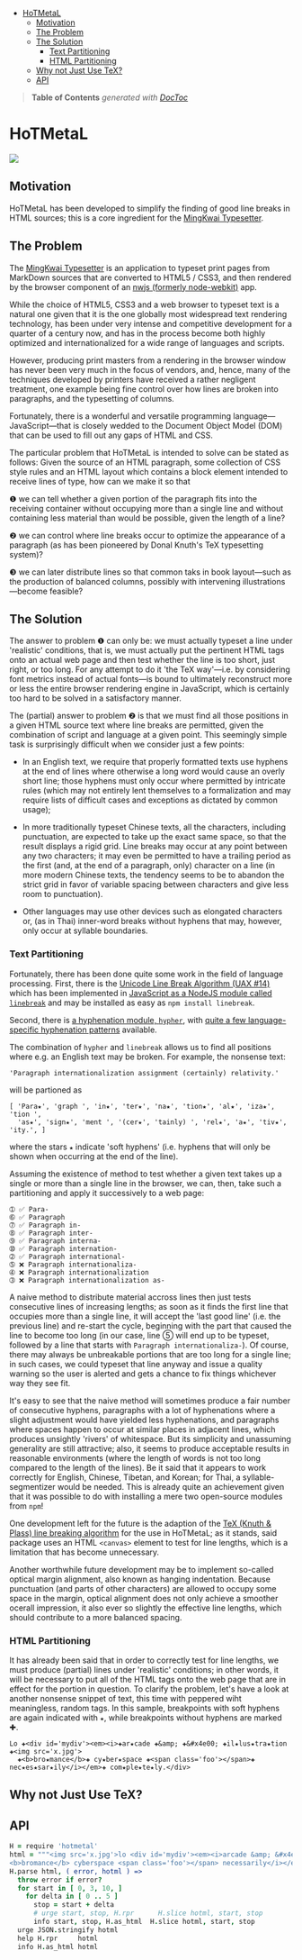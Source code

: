 

- [HoTMetaL](#hotmetal)
	- [Motivation](#motivation)
	- [The Problem](#the-problem)
	- [The Solution](#the-solution)
		- [Text Partitioning](#text-partitioning)
		- [HTML Partitioning](#html-partitioning)
	- [Why not Just Use TeX?](#why-not-just-use-tex)
	- [API](#api)

> **Table of Contents**  *generated with [DocToc](http://doctoc.herokuapp.com/)*


# HoTMetaL

![](https://github.com/loveencounterflow/hotmetal/raw/master/art/Linotype_matrices.png)

## Motivation

HoTMetaL has been developed to simplify the finding of good line breaks in HTML sources; this is a core
ingredient for the [MingKwai Typesetter](https://github.com/loveencounterflow/mingkwai-app).

## The Problem

The [MingKwai Typesetter](https://github.com/loveencounterflow/mingkwai-app) is an application to typeset
print pages from MarkDown sources that are converted to HTML5 / CSS3, and then rendered by the browser
component of an [nwjs (formerly node-webkit)](http://nwjs.io/) app.

While the choice of HTML5, CSS3 and a web browser to typeset text is a natural one given that it is the one
globally most widespread text rendering technology, has been under very intense and competitive development
for a quarter of a century now, and has in the process become both highly optimized and internationalized
for a wide range of languages and scripts.

However, producing print masters from a rendering in the browser window has never been very much in the
focus of vendors, and, hence, many of the techniques developed by printers have received a rather negligent
treatment, one example being fine control over how lines are broken into paragraphs, and the typesetting of
columns.

Fortunately, there is a wonderful and versatile programming language—JavaScript—that is closely wedded to
the Document Object Model (DOM) that can be used to fill out any gaps of HTML and CSS.

The particular problem that HoTMetaL is intended to solve can be stated as follows: Given the source of an
HTML paragraph, some collection of CSS style rules and an HTML layout which contains a block element
intended to receive lines of type, how can we make it so that

❶ we can tell whether a given portion of the paragraph fits into the receiving container without
  occupying more than a single line and without containing less material than would be possible, given
  the length of a line?

❷ we can control where line breaks occur to optimize the appearance of a paragraph (as has been pioneered
  by Donal Knuth's TeX typesetting system)?

❸ we can later distribute lines so that common taks in book layout—such as the production of balanced
  columns, possibly with intervening illustrations—become feasible?



## The Solution

The answer to problem ❶ can only be: we must actually typeset a line under 'realistic' conditions, that is,
we must actually put the pertinent HTML tags onto an actual web page and then test whether the line is too
short, just right, or too long. For any attempt to do it 'the TeX way'—i.e. by considering font
metrics instead of actual fonts—is bound to ultimately reconstruct more or less the entire browser rendering
engine in JavaScript, which is certainly too hard to be solved in a satisfactory manner.

The (partial) answer to problem ❷ is that we must find all those positions in a given HTML source text where
line breaks are permitted, given the combination of script and language at a given point. This seemingly
simple task is surprisingly difficult when we consider just a few points:

* In an English text, we require that properly formatted texts use hyphens at the end of lines where
  otherwise a long word would cause an overly short line; those hyphens must only occur where permitted
  by intricate rules (which may not entirely lent themselves to a formalization and may require lists
  of difficult cases and exceptions as dictated by common usage);

* In more traditionally typeset Chinese texts, all the characters, including punctuation, are expected to
  take up the exact same space, so that the result displays a rigid grid. Line breaks may occur at any
  point between any two characters; it may even be permitted to have a trailing period as the first
  (and, at the end of a paragraph, only) character on a line (in more modern Chinese texts, the tendency
  seems to be to abandon the strict grid in favor of variable spacing between characters and give less
  room to punctuation).

* Other languages may use other devices such as elongated characters or, (as in Thai) inner-word breaks
  without hyphens that may, however, only occur at syllable boundaries.

### Text Partitioning

Fortunately, there has been done quite some work in the field of language processing. First, there is the
[Unicode Line Break Algorithm (UAX #14)](http://www.unicode.org/reports/tr14) which has been implemented in
[JavaScript as a NodeJS module called `linebreak`](https://github.com/devongovett/linebreak) and may be
installed as easy as `npm install linebreak`.

Second, there is [a hyphenation module, `hypher`](https://github.com/bramstein/Hypher), with [quite a few
language-specific hyphenation patterns](https://www.npmjs.com/search?q=hyphenation) available.

The combination of `hypher` and `linebreak` allows us to find all positions where e.g. an English text
may be broken. For example, the nonsense text:

```
'Paragraph internationalization assignment (certainly) relativity.'
```

will be partioned as

```
[ 'Para­★', 'graph ', 'in­★', 'ter★­', 'na★­', 'tion★­', 'al­★', 'iza★­', 'tion ',
  'as★­', 'sign★­', 'ment ', '(cer★­', 'tainly) ', 'rel★­', 'a★­', 'tiv★­', 'ity.', ]
```

where the stars `★` indicate 'soft hyphens' (i.e. hyphens that will only be shown when occurring at the end
of the line).

Assuming the existence of method to test whether a given text takes up a single or more than a single line
in the browser, we can, then, take such a partitioning and apply it successively to a web page:

```
➀ ✅ Para-
➅ ✅ Paragraph
➆ ✅ Paragraph in-
➇ ✅ Paragraph inter-
➈ ✅ Paragraph interna-
➉ ✅ Paragraph internation-
➁ ✅ Paragraph international-
➄ ❌ Paragraph internationaliza-
➃ ❌ Paragraph internationalization
➂ ❌ Paragraph internationalization as-
```

A naive method to distribute material accross lines then just tests consecutive lines of increasing lengths;
as soon as it finds the first line that occupies more than a single line, it will accept the 'last good
line' (i.e. the previous line) and re-start the cycle, beginning with the part that caused the line to
become too long (in our case, line ➄ will end up to be typeset, followed by a line that starts with
`Paragraph internationaliza-`). Of course, there may always be unbreakable portions that are too long for a
single line; in such cases, we could typeset that line anyway and issue a quality warning so the user is
alerted and gets a chance to fix things whichever way they see fit.

It's easy to see that the naive method will sometimes produce a fair number of consecutive hyphens,
paragraphs with a lot of hyphenations where a slight adjustment would have yielded less hyphenations, and
paragraphs where spaces happen to occur at similar places in adjacent lines, which produces unsightly
'rivers' of whitespace. But its simplicity and unassuming generality are still attractive; also, it seems to
produce acceptable results in reasonable environments (where the length of words is not too long compared to
the length of the lines). Be it said that it appears to work correctly for English, Chinese, Tibetan, and
Korean; for Thai, a syllable-segmentizer would be needed. This is already quite an achievement given that
it was possible to do with installing a mere two open-source modules from `npm`!

One development left for the future is the adaption of the [TeX (Knuth & Plass) line breaking
algorithm](https://github.com/bramstein/typeset) for the use in HoTMetaL; as it stands, said package uses an
HTML `<canvas>` element to test for line lengths, which is a limitation that has become unnecessary.

Another worthwhile future development may be to implement so-called optical margin alignment, also known as
hanging indentation. Because punctuation (and parts of other characters) are allowed to occupy some space in
the margin, optical alignment does not only achieve a smoother ocerall impression, it also ever so slightly
the effective line lengths, which should contribute to a more balanced spacing.

### HTML Partitioning

It has already been said that in order to correctly test for line lengths, we must produce (partial) lines
under 'realistic' conditions; in other words, it will be necessary to put all of the HTML tags onto the web
page that are in effect for the portion in question. To clarify the problem, let's have a look at another
nonsense snippet of text, this time with peppered wiht meaningless, random tags. In this sample, breakpoints
with soft hyphens are again indicated with `★`, while breakpoints without hyphens are marked ✚.

```
Lo ✚<div id='mydiv'><em><i>✚ar★cade ✚&amp; ✚&#x4e00; ✚il★lus★tra★tion ✚<img src='x.jpg'>
  ✚<b>bro★mance</b>✚ cy★ber★space ✚<span class='foo'></span>✚ nec★es★sar★ily</i></em>✚ com★ple★te★ly.</div>
```


## Why not Just Use TeX?

## API

```coffee
H = require 'hotmetal'
html = """<img src='x.jpg'>lo <div id='mydiv'><em><i>arcade &amp; &#x4e00; illustration
<b>bromance</b> cyberspace <span class='foo'></span> necessarily</i></em> completely.</div>"""
H.parse html, ( error, hotml ) =>
  throw error if error?
  for start in [ 0, 3, 10, ]
    for delta in [ 0 .. 5 ]
      stop = start + delta
      # urge start, stop, H.rpr      H.slice hotml, start, stop
      info start, stop, H.as_html  H.slice hotml, start, stop
  urge JSON.stringify hotml
  help H.rpr     hotml
  info H.as_html hotml
```